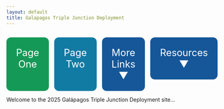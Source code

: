 ```yaml
---
layout: default
title: Galapagos Triple Junction Deployment
---
```


<style>
  header {
    background-color: #0077be !important;
    background-image: linear-gradient(120deg, #003973, #0077be, #00c6ff) !important;
  }
</style>


<style>
/* Dropdown styling */
.dropdown {
  position: relative;
  display: inline-block;
  flex: 1;
}

.dropdown-button {
  font-size: 1.8em;
  background-color: #155799;
  color: white;
  padding: 1em;
  border-radius: 12px;
  text-align: center;
  text-decoration: none;
  display: block;
  cursor: pointer;
}

.dropdown-content {
  display: none;
  position: absolute;
  top: 100%;
  left: 0;
  right: 0;
  background-color: white;
  border: 1px solid #ccc;
  border-radius: 8px;
  z-index: 1;
  padding: 0.5em 0;
}

.dropdown-content a {
  display: block;
  padding: 0.5em 1em;
  text-decoration: none;
  color: #155799;
}

.dropdown-content a:hover {
  background-color: #f0f0f0;
}

.dropdown:hover .dropdown-content {
  display: block;
}
</style>

<div style="display: flex; justify-content: space-between; gap: 1em; margin-top: 2em;">

  <a href="/page1" style="flex: 1; font-size: 1.8em; background-color: #159957; color: white; padding: 1em; border-radius: 12px; text-align: center; text-decoration: none; display: block;">
    Page One
  </a>

  <a href="/page2" style="flex: 1; font-size: 1.8em; background-color: #127ba3; color: white; padding: 1em; border-radius: 12px; text-align: center; text-decoration: none; display: block;">
    Page Two
  </a>

  <div class="dropdown">
    <div class="dropdown-button">More Links ▼</div>
    <div class="dropdown-content">
      <a href="/page3a">Page 3A</a>
      <a href="/page3b">Page 3B</a>
      <a href="/page3c">Page 3C</a>
    </div>
  </div>

  <div class="dropdown">
    <div class="dropdown-button">Resources ▼</div>
    <div class="dropdown-content">
      <a href="/page4a">Page 4A</a>
      <a href="/page4b">Page 4B</a>
      <a href="/page4c">Page 4C</a>
    </div>
  </div>

</div>


Welcome to the 2025 Galápagos Triple Junction Deployment site...